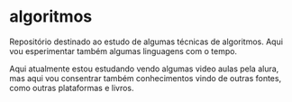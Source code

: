 # algoritmos
Repositório destinado ao estudo de algumas técnicas de algoritmos. Aqui vou esperimentar também algumas linguagens com o tempo.

Aqui atualmente estou estudando vendo algumas video aulas pela alura, mas aqui vou consentrar também conhecimentos vindo de outras fontes, como outras plataformas e livros.